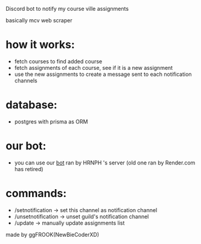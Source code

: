 Discord bot to notify my course ville assignments

basically mcv web scraper
# how it works:
- fetch courses to find added course
- fetch assignments of each course, see if it is a new assignment
- use the new assignments to create a message sent to each notification channels

# database:
- postgres with prisma as ORM

# our bot:
- you can use our [bot](https://discord.com/oauth2/authorize?client_id=1196200401582686248) ran by HRNPH 's server
(old one ran by Render.com has retired)

# commands:
- /setnotification -> set this channel as notification channel
- /unsetnotification -> unset guild's notification channel
- /update -> manually update assignments list

made by ggFROOK(NewBieCoderXD)
